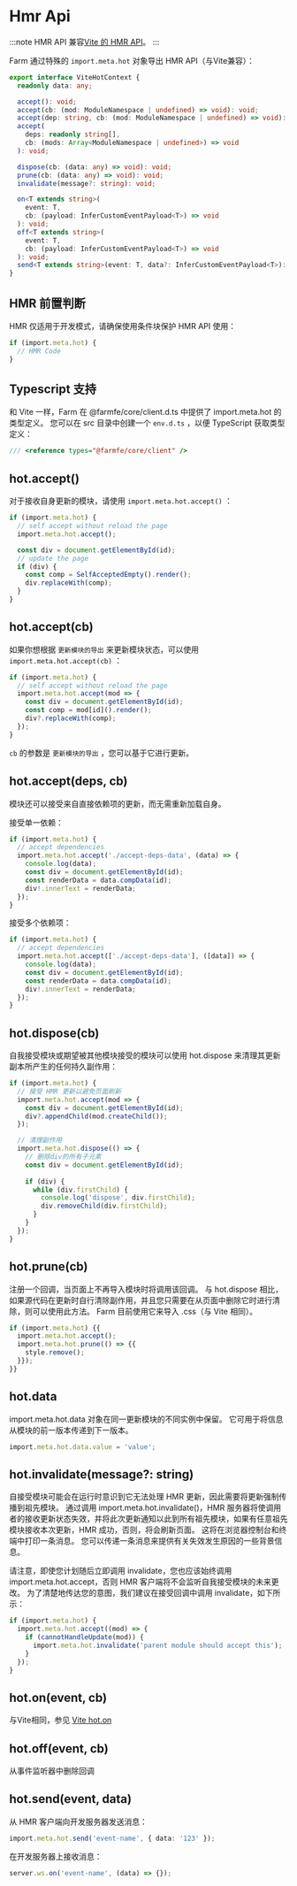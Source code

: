 # Hmr Api
:::note
HMR API 兼容[Vite 的 HMR API](https://vitejs.dev/guide/api-hmr.html)。
:::

Farm 通过特殊的 `import.meta.hot` 对象导出 HMR API（与Vite兼容）：

```ts
export interface ViteHotContext {
  readonly data: any;

  accept(): void;
  accept(cb: (mod: ModuleNamespace | undefined) => void): void;
  accept(dep: string, cb: (mod: ModuleNamespace | undefined) => void): void;
  accept(
    deps: readonly string[],
    cb: (mods: Array<ModuleNamespace | undefined>) => void
  ): void;

  dispose(cb: (data: any) => void): void;
  prune(cb: (data: any) => void): void;
  invalidate(message?: string): void;

  on<T extends string>(
    event: T,
    cb: (payload: InferCustomEventPayload<T>) => void
  ): void;
  off<T extends string>(
    event: T,
    cb: (payload: InferCustomEventPayload<T>) => void
  ): void;
  send<T extends string>(event: T, data?: InferCustomEventPayload<T>): void;
}
```

## HMR 前置判断
HMR 仅适用于开发模式，请确保使用条件块保护 HMR API 使用：

```ts
if (import.meta.hot) {
  // HMR Code
}
```

## Typescript 支持

和 Vite 一样，Farm 在 @farmfe/core/client.d.ts 中提供了 import.meta.hot 的类型定义。 您可以在 src 目录中创建一个 `env.d.ts` ，以便 TypeScript 获取类型定义：

```ts
/// <reference types="@farmfe/core/client" />
```

## hot.accept()
对于接收自身更新的模块，请使用 `import.meta.hot.accept()` ：

```ts
if (import.meta.hot) {
  // self accept without reload the page
  import.meta.hot.accept();

  const div = document.getElementById(id);
  // update the page
  if (div) {
    const comp = SelfAcceptedEmpty().render();
    div.replaceWith(comp);
  }
}
```

## hot.accept(cb)
如果你想根据 `更新模块的导出` 来更新模块状态，可以使用 `import.meta.hot.accept(cb)` ：

```ts
if (import.meta.hot) {
  // self accept without reload the page
  import.meta.hot.accept(mod => {
    const div = document.getElementById(id);
    const comp = mod[id]().render();
    div?.replaceWith(comp);
  });
}
```

 `cb` 的参数是 `更新模块的导出` ，您可以基于它进行更新。

## hot.accept(deps, cb)
模块还可以接受来自直接依赖项的更新，而无需重新加载自身。

接受单一依赖：
```ts
if (import.meta.hot) {
  // accept dependencies
  import.meta.hot.accept('./accept-deps-data', (data) => {
    console.log(data);
    const div = document.getElementById(id);
    const renderData = data.compData(id);
    div!.innerText = renderData;
  });
}
```

接受多个依赖项：
```ts
if (import.meta.hot) {
  // accept dependencies
  import.meta.hot.accept(['./accept-deps-data'], ([data]) => {
    console.log(data);
    const div = document.getElementById(id);
    const renderData = data.compData(id);
    div!.innerText = renderData;
  });
}
```

## hot.dispose(cb)
自我接受模块或期望被其他模块接受的模块可以使用 hot.dispose 来清理其更新副本所产生的任何持久副作用：

```ts
if (import.meta.hot) {
  // 接受 HMR 更新以避免页面刷新
  import.meta.hot.accept(mod => {
    const div = document.getElementById(id);
    div?.appendChild(mod.createChild());
  });

  // 清理副作用
  import.meta.hot.dispose(() => {
    // 删除div的所有子元素
    const div = document.getElementById(id);
    
    if (div) {
      while (div.firstChild) {
        console.log('dispose', div.firstChild);
        div.removeChild(div.firstChild);
      }
    }
  });
}
```

## hot.prune(cb)

注册一个回调，当页面上不再导入模块时将调用该回调。 与 hot.dispose 相比，如果源代码在更新时自行清除副作用，并且您只需要在从页面中删除它时进行清除，则可以使用此方法。 Farm 目前使用它来导入 .css（与 Vite 相同）。

```ts
if (import.meta.hot) {{
  import.meta.hot.accept();
  import.meta.hot.prune(() => {{
    style.remove();
  }});
}}
```

## hot.data
import.meta.hot.data 对象在同一更新模块的不同实例中保留。 它可用于将信息从模块的前一版本传递到下一版本。

````ts
import.meta.hot.data.value = 'value';
````

## hot.invalidate(message?: string)
自接受模块可能会在运行时意识到它无法处理 HMR 更新，因此需要将更新强制传播到祖先模块。 通过调用 import.meta.hot.invalidate()，HMR 服务器将使调用者的接收更新状态失效，并将此次更新通知以此到所有祖先模块，如果有任意祖先模块接收本次更新，HMR 成功，否则，将会刷新页面。 这将在浏览器控制台和终端中打印一条消息。 您可以传递一条消息来提供有关失效发生原因的一些背景信息。

请注意，即使您计划随后立即调用 invalidate，您也应该始终调用 import.meta.hot.accept，否则 HMR 客户端将不会监听自我接受模块的未来更改。 为了清楚地传达您的意图，我们建议在接受回调中调用 invalidate，如下所示：

```ts
if (import.meta.hot) {
  import.meta.hot.accept((mod) => {
    if (cannotHandleUpdate(mod)) {
      import.meta.hot.invalidate('parent module should accept this');
    }
  });
}
```

## hot.on(event, cb)
与Vite相同，参见 [Vite hot.on](https://vitejs.dev/guide/api-hmr.html#hot-on-event-cb)

## hot.off(event, cb)
从事件监听器中删除回调

## hot.send(event, data)
从 HMR 客户端向开发服务器发送消息：

```ts
import.meta.hot.send('event-name', { data: '123' });
```

在开发服务器上接收消息：

```ts
server.ws.on('event-name', (data) => {});
```